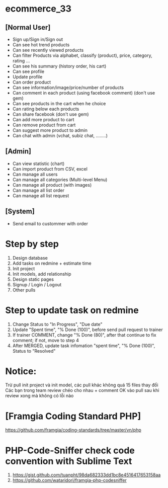 # ecommerce_33

## [Normal User]
- Sign up/Sign in/Sign out
- Can see hot trend products 
- Can see recently viewed products
- Can filter Products via alphabet, classify (product), price, category, rating …
- Can see his summary (history order, his cart)
- Can see profile
- Update profile
- Can order product
- Can see information/image/price/number of products
- Can comment in each product (using facebook comment) (don't use gem)
- Can see products in the cart when he choice
- Can rating below each products
- Can share facebook (don't use gem)
- Can add more product to cart
- Can remove product from cart
- Can suggest more product to admin
- Can chat with admin (vchat, subiz chat, ........)

## [Admin]
- Can view statistic (chart)
- Can import product from CSV, excel
- Can manage all users
- Can manage all categories (Multi-level Menu)
- Can manage all product (with images)
- Can manage all list order
- Can manage all list request

## [System]
- Send email to custommer with order

# Step by step
1. Design database
2. Add tasks on redmine + estimate time
3. Init project
4. Init models, add relationship
5. Design static pages
6. Signup / Login / Logout
7. Other pulls

# Step to update task on redmine
1. Change Status to "In Progress", "Due date"
2. Update  "Spent time", "% Done (100)",  before send pull request to trainer 
3. If trainer COMMENT, change "% Done (80)", after that continue to fix comment; if not, move to step 4
4. After MERGED, update task infomation "spent time", "% Done (100)", Status to "Resolved" 

# Notice: 
Trừ pull init project và init model, các pull khác không quá 15 files thay đổi
Các bạn trong team review chéo cho nhau + comment OK vào pull sau khi review xong mà không có lỗi nào

# [Framgia Coding Standard PHP]
https://github.com/framgia/coding-standards/tree/master/vn/php

# PHP-Code-Sniffer check code convention with Sublime Text 
1. https://gist.github.com/tuanpht/98da682333dd1bc8e4516417653158aa 
2. https://github.com/wataridori/framgia-php-codesniffer
